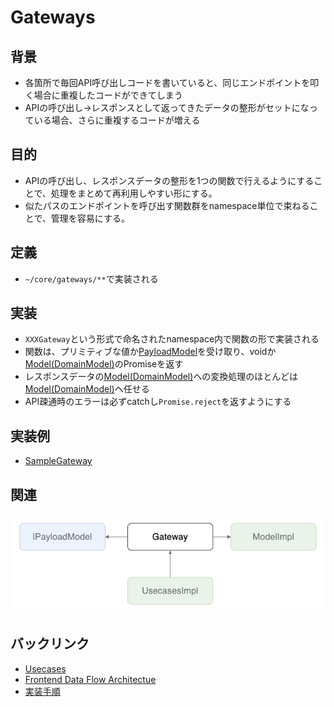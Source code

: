 # Gateways

## 背景
- 各箇所で毎回API呼び出しコードを書いていると、同じエンドポイントを叩く場合に重複したコードができてしまう
- APIの呼び出し->レスポンスとして返ってきたデータの整形がセットになっている場合、さらに重複するコードが増える

## 目的
- APIの呼び出し、レスポンスデータの整形を1つの関数で行えるようにすることで、処理をまとめて再利用しやすい形にする。
- 似たパスのエンドポイントを呼び出す関数群をnamespace単位で束ねることで、管理を容易にする。

## 定義
- `~/core/gateways/**`で実装される

## 実装
- `XXXGateway`という形式で命名されたnamespace内で関数の形で実装される
- 関数は、プリミティブな値か[PayloadModel](./model/payload.md)を受け取り、voidか[Model(DomainModel)](./model/domain.md)のPromiseを返す
- レスポンスデータの[Model(DomainModel)](./model/domain.md)への変換処理のほとんどは[Model(DomainModel)](./model/domain.md)へ任せる
- API疎通時のエラーは必ずcatchし`Promise.reject`を返すようにする

## 実装例
- [SampleGateway](https://github.com/ispec-inc/monorepo/blob/update/frontend/data-flow/typescript/apps/admin/core/gateways/sample/index.ts)

## 関連
![関連](./frontend-dataflow-gateway-relation.drawio.png "関連")

## バックリンク
- [Usecases](./service/usecases.md)
- [Frontend Data Flow Architectue](../index.md)
- [実装手順](../impl-procedure.md)
